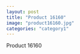 ```yaml
---
layout: post
title: "Product 16160"
image: "product16160.jpg"
categories: "category1"
---
```

Product 16160
